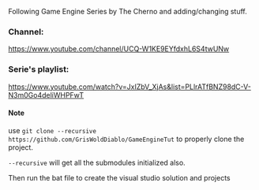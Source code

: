 Following Game Engine Series by The Cherno and adding/changing stuff.
### Channel:
https://www.youtube.com/channel/UCQ-W1KE9EYfdxhL6S4twUNw
### Serie's playlist:
https://www.youtube.com/watch?v=JxIZbV_XjAs&list=PLlrATfBNZ98dC-V-N3m0Go4deliWHPFwT

#### Note
use `git clone --recursive https://github.com/GrisWoldDiablo/GameEngineTut` to properly clone the project.

`--recursive` will get all the submodules initialized also.

Then run the bat file to create the visual studio solution and projects
